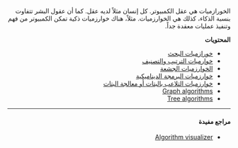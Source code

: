 <div dir="rtl" lang="ar">

الخورازميات هي عقل الكمبيوتر. كل إنسان مثلاً لديه عقل. كما أن عقول البشر تتفاوت بنسبة الذكاء، كذلك هي الخوارزميات. مثلاً، هناك خوارزميات ذكية تمكن الكمبيوتر من فهم وتنفيذ عمليات معقدة جداً.

**المحتويات**

- [خورازميات البحث](search.md)
- [خوارميات الترتيب والتصنيف](sorting.md)
- [الخوارزميات الجشعة](greedy.md)
- [خوارزميات البرمجة الديناميكية](dp.md)
- [خوارزميات التلاعب بالبتات أو معالجة البتات](bit.md)
- [Graph algorithms](graph.md)
- [Tree algorithms](tree.md)

<hr>

#### مراجع مفيدة

- [Algorithm visualizer](https://algorithm-visualizer.org/)


</div>
